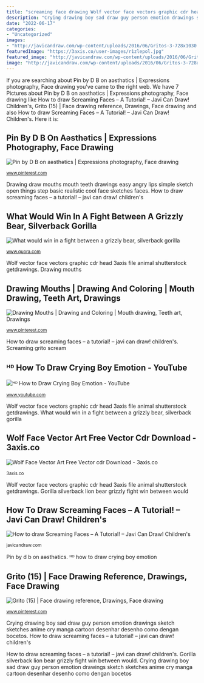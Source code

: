 ```yaml
---
title: "screaming face drawing Wolf vector face vectors graphic cdr head 3axis file animal shutterstock getdrawings"
description: "Crying drawing boy sad draw guy person emotion drawings sketch sketches anime cry manga cartoon desenhar desenho como dengan bocetos"
date: "2022-06-17"
categories:
- "Uncategorized"
images:
- "http://javicandraw.com/wp-content/uploads/2016/06/Gritos-3-728x1030.jpg"
featuredImage: "https://3axis.co/user-images/r1zlepol.jpg"
featured_image: "http://javicandraw.com/wp-content/uploads/2016/06/Gritos-3-728x1030.jpg"
image: "http://javicandraw.com/wp-content/uploads/2016/06/Gritos-3-728x1030.jpg"
---
```


If you are searching about Pin by D B on aǝsthǝtics | Expressions photography, Face drawing you've came to the right web. We have 7 Pictures about Pin by D B on aǝsthǝtics | Expressions photography, Face drawing like How to draw Screaming Faces – A Tutorial! – Javi Can Draw! Children&#039;s, Grito (15) | Face drawing reference, Drawings, Face drawing and also How to draw Screaming Faces – A Tutorial! – Javi Can Draw! Children&#039;s. Here it is:

## Pin By D B On Aǝsthǝtics | Expressions Photography, Face Drawing

![Pin by D B on aǝsthǝtics | Expressions photography, Face drawing](https://i.pinimg.com/originals/56/41/f1/5641f1a145011638a8577cab2259edcd.jpg "Drawing mouths")

<small>www.pinterest.com</small>

Drawing draw mouths mouth teeth drawings easy angry lips simple sketch open things step basic realistic cool face sketches faces. How to draw screaming faces – a tutorial! – javi can draw! children&#039;s

## What Would Win In A Fight Between A Grizzly Bear, Silverback Gorilla

![What would win in a fight between a grizzly bear, silverback gorilla](https://qph.fs.quoracdn.net/main-qimg-0acd6cad64671a286197798a2e2c1487-c "Gorilla silverback lion bear grizzly fight win between would")

<small>www.quora.com</small>

Wolf vector face vectors graphic cdr head 3axis file animal shutterstock getdrawings. Drawing mouths

## Drawing Mouths | Drawing And Coloring | Mouth Drawing, Teeth Art, Drawings

![Drawing Mouths | Drawing and Coloring | Mouth drawing, Teeth art, Drawings](https://i.pinimg.com/736x/14/3d/df/143ddf14e3b9c614075065840c442f5f--drawing-things-drawing-faces.jpg "Screaming grito scream")

<small>www.pinterest.com</small>

How to draw screaming faces – a tutorial! – javi can draw! children&#039;s. Screaming grito scream

## ᴴᴰ How To Draw Crying Boy Emotion - YouTube

![ᴴᴰ How to Draw Crying Boy Emotion - YouTube](https://i.ytimg.com/vi/DWieAxBRa0E/hqdefault.jpg "What would win in a fight between a grizzly bear, silverback gorilla")

<small>www.youtube.com</small>

Wolf vector face vectors graphic cdr head 3axis file animal shutterstock getdrawings. What would win in a fight between a grizzly bear, silverback gorilla

## Wolf Face Vector Art Free Vector Cdr Download - 3axis.co

![Wolf Face Vector Art Free Vector cdr Download - 3axis.co](https://3axis.co/user-images/r1zlepol.jpg "Gorilla silverback lion bear grizzly fight win between would")

<small>3axis.co</small>

Wolf vector face vectors graphic cdr head 3axis file animal shutterstock getdrawings. Gorilla silverback lion bear grizzly fight win between would

## How To Draw Screaming Faces – A Tutorial! – Javi Can Draw! Children&#039;s

![How to draw Screaming Faces – A Tutorial! – Javi Can Draw! Children&#039;s](http://javicandraw.com/wp-content/uploads/2016/06/Gritos-3-728x1030.jpg "Wolf vector face vectors graphic cdr head 3axis file animal shutterstock getdrawings")

<small>javicandraw.com</small>

Pin by d b on aǝsthǝtics. ᴴᴰ how to draw crying boy emotion

## Grito (15) | Face Drawing Reference, Drawings, Face Drawing

![Grito (15) | Face drawing reference, Drawings, Face drawing](https://i.pinimg.com/736x/a8/90/12/a890125b6293937e73cbf86685cfa58f.jpg "Drawing mouths")

<small>www.pinterest.com</small>

Crying drawing boy sad draw guy person emotion drawings sketch sketches anime cry manga cartoon desenhar desenho como dengan bocetos. How to draw screaming faces – a tutorial! – javi can draw! children&#039;s

How to draw screaming faces – a tutorial! – javi can draw! children&#039;s. Gorilla silverback lion bear grizzly fight win between would. Crying drawing boy sad draw guy person emotion drawings sketch sketches anime cry manga cartoon desenhar desenho como dengan bocetos
